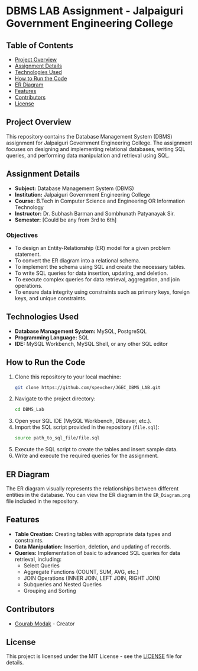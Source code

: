 # DBMS LAB Assignment - Jalpaiguri Government Engineering College

## Table of Contents
- [Project Overview](#project-overview)
- [Assignment Details](#assignment-details)
- [Technologies Used](#technologies-used)
- [How to Run the Code](#how-to-run-the-code)
- [ER Diagram](#er-diagram)
- [Features](#features)
- [Contributors](#contributors)
- [License](#license)

## Project Overview
This repository contains the Database Management System (DBMS) assignment for Jalpaiguri Government Engineering College. The assignment focuses on designing and implementing relational databases, writing SQL queries, and performing data manipulation and retrieval using SQL.

## Assignment Details
- **Subject:** Database Management System (DBMS)
- **Institution:** Jalpaiguri Government Engineering College
- **Course:** B.Tech in Computer Science and Engineering OR Information Technology
- **Instructor:** Dr. Subhash Barman and Sombhunath Patyanayak Sir.
- **Semester:** [Could be any from 3rd to 6th]

### Objectives
- To design an Entity-Relationship (ER) model for a given problem statement.
- To convert the ER diagram into a relational schema.
- To implement the schema using SQL and create the necessary tables.
- To write SQL queries for data insertion, updating, and deletion.
- To execute complex queries for data retrieval, aggregation, and join operations.
- To ensure data integrity using constraints such as primary keys, foreign keys, and unique constraints.

## Technologies Used
- **Database Management System:** MySQL, PostgreSQL
- **Programming Language:** SQL
- **IDE:** MySQL Workbench, MySQL Shell, or any other SQL editor

## How to Run the Code
1. Clone this repository to your local machine:
    ```bash
    git clone https://github.com/spexcher/JGEC_DBMS_LAB.git
    ```
2. Navigate to the project directory:
    ```bash
    cd DBMS_Lab
    ```
3. Open your SQL IDE (MySQL Workbench, DBeaver, etc.).
4. Import the SQL script provided in the repository (`file.sql`):
    ```bash
    source path_to_sql_file/file.sql
    ```
5. Execute the SQL script to create the tables and insert sample data.
6. Write and execute the required queries for the assignment.

## ER Diagram
The ER diagram visually represents the relationships between different entities in the database. You can view the ER diagram in the `ER_Diagram.png` file included in the repository.

## Features
- **Table Creation:** Creating tables with appropriate data types and constraints.
- **Data Manipulation:** Insertion, deletion, and updating of records.
- **Queries:** Implementation of basic to advanced SQL queries for data retrieval, including:
  - Select Queries
  - Aggregate Functions (COUNT, SUM, AVG, etc.)
  - JOIN Operations (INNER JOIN, LEFT JOIN, RIGHT JOIN)
  - Subqueries and Nested Queries
  - Grouping and Sorting

## Contributors
- [Gourab Modak](https://github.com/spexcher) - Creator

## License
This project is licensed under the MIT License - see the [LICENSE](LICENSE) file for details.
